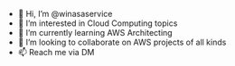 - 👋 Hi, I’m @winasaservice
- 👀 I’m interested in Cloud Computing topics
- 🌱 I’m currently learning AWS Architecting
- 💞️ I’m looking to collaborate on AWS projects of all kinds
- 📫 Reach me via DM

<!---
winasaservice/winasaservice is a ✨ special ✨ repository because its `README.md` (this file) appears on your GitHub profile.
You can click the Preview link to take a look at your changes.
--->
